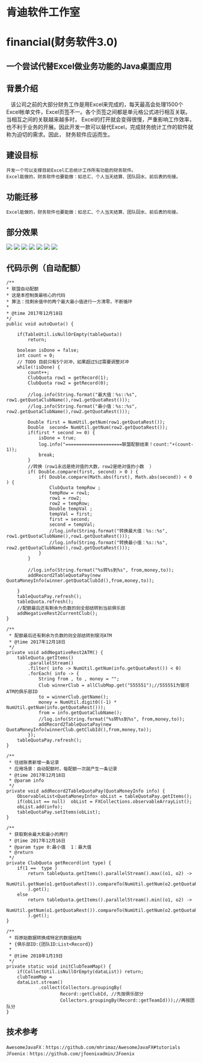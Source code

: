 # 肯迪软件工作室
# financial(财务软件3.0)
## 一个尝试代替Excel做业务功能的Java桌面应用
## 背景介绍
    该公司之前的大部分财务工作是用Excel来完成的，每天最高会处理1500个Excel帐单文件，Excel页签不一。各个页签之间都是单元格公式进行相互关联。当相互之间的关联越来越多时，
    Excel的打开就会变得很慢，严重影响工作效率，也不利于业务的开展。因此开发一款可以替代Excel，完成财务统计工作的软件就称为迫切的需求。因此，
    财务软件应运而生。
## 建设目标
    开发一个可以支撑目前Excel汇总统计工作所有功能的财务软件。
    Excel能做的，财务软件也要能做：如总汇、个人当天结算、团队回水、前后表的衔接。
## 功能迁移
    Excel能做的，财务软件也要能做：如总汇、个人当天结算、团队回水、前后表的衔接。
## 部分效果
![](https://github.com/greatkendy123/springExe/raw/master/src/main/resources/images/4.png)
![](https://github.com/greatkendy123/springExe/raw/master/resources/images/7.png)
![](https://github.com/greatkendy123/springExe/raw/master/resources/images/1.png)
![](https://github.com/greatkendy123/springExe/raw/master/resources/images/2.png)
![](https://github.com/greatkendy123/springExe/raw/master/resources/images/5.png)
![](https://github.com/greatkendy123/springExe/raw/master/resources/images/6.png)
![](https://github.com/greatkendy123/springExe/raw/master/resources/images/3.png)

## 代码示例（自动配额）
	/**
	* 联盟自动配额
	* 这是本控制类最核心的代码
	* 算法：找剩余值中的两个最大最小值进行一方清零，不断循环
	* 
	* @time 2017年12月18日
	*/
    public void autoQuota() {
        
        if(TableUtil.isNullOrEmpty(tableQuota))
            return;
        
        boolean isDone = false;
        int count = 0;
        // TODO 目前只有5个对冲，如果超过5过需要调整对冲
        while(!isDone) {
            count++;
            ClubQuota row1 = getRecord(1);
            ClubQuota row2 = getRecord(0);
            
            //log.info(String.format("最大值：%s::%s", row1.getQuotaClubName(),row1.getQuotaRest()));
            //log.info(String.format("最小值：%s::%s", row2.getQuotaClubName(),row2.getQuotaRest()));
            
            Double first = NumUtil.getNum(row1.getQuotaRest());
            Double  second= NumUtil.getNum(row2.getQuotaRest());
            if(first * second >= 0) {
                isDone = true;
                log.info("=====================联盟配额结束！count:"+(count-1));
                break;
            }
            //转换（row1永远是绝对值的大数，row2是绝对值的小数  ）
            if( Double.compare(first, second) > 0 ) {
                if( Double.compare(Math.abs(first), Math.abs(second)) < 0 ) {
                    ClubQuota tempRow ;
                    tempRow = row1;
                    row1 = row2;
                    row2 = tempRow;
                    Double tempVal ;
                    tempVal = first;
                    first = second;
                    second = tempVal;
                    //log.info(String.format("转换最大值：%s::%s", row1.getQuotaClubName(),row1.getQuotaRest()));
                    //log.info(String.format("转换最小值：%s::%s", row2.getQuotaClubName(),row2.getQuotaRest()));
                }
            }
            
            //log.info(String.format("%s转%s到%s", from,money,to));
            addRecord2TableQuotaPay(new QuotaMoneyInfo(winner.getQuotaClubId(),from,money,to));
            
        }
        tableQuotaPay.refresh();
        tableQuota.refresh();
        //配额最后还有剩余为负数的则全部结转到当前俱乐部
        addNegativeRest2CurrentClub();
    }
    
    /**
     * 配额最后还有剩余为负数的则全部结转到银河ATM
     * @time 2017年12月18日
     */
    private void addNegativeRest2ATM() {
    	tableQuota.getItems()
    		.parallelStream()
    		.filter( info -> NumUtil.getNum(info.getQuotaRest()) < 0)
    		.forEach( info -> {
    			String from , to , money = "";
    			Club winnerClub = allClubMap.get("555551");//555551为银河ATM的俱乐部ID
    			to = winnerClub.getName();		
    			money = NumUtil.digit0((-1) * NumUtil.getNum(info.getQuotaRest()));
    			from = info.getQuotaClubName();
    			//log.info(String.format("%s转%s到%s", from,money,to));
    			addRecord2TableQuotaPay(new QuotaMoneyInfo(winnerClub.getClubId(),from,money,to));
    		});
    	tableQuotaPay.refresh();
    }
    
    /**
     * 往结账表新增一条记录
     * 应用场景：自动配额时，每配额一次就产生一条记录
     * @time 2017年12月18日
     * @param info
     */
    private void addRecord2TableQuotaPay(QuotaMoneyInfo info) {
    	ObservableList<QuotaMoneyInfo> obList = tableQuotaPay.getItems();
    	if(obList == null)  obList = FXCollections.observableArrayList();
    	obList.add(info);
    	tableQuotaPay.setItems(obList);
    }
    
	/**
	 * 获取剩余最大和最小的两行
	 * @time 2017年12月16日
	 * @param type 0:最小值  1：最大值 
	 * @return
	 */
    private ClubQuota getRecord(int type) {
        if(1 ==  type )
            return tableQuota.getItems().parallelStream().max((o1, o2) ->   
                NumUtil.getNum(o1.getQuotaRest()).compareTo(NumUtil.getNum(o2.getQuotaRest()))
            ).get();  
        else
            return tableQuota.getItems().parallelStream().min((o1, o2) ->   
                NumUtil.getNum(o1.getQuotaRest()).compareTo(NumUtil.getNum(o2.getQuotaRest()))
            ).get();  
    }

	/**
	 * 将原始数据转换成特定的数据结构
	 * {俱乐部ID:{团队ID:List<Record}}
	 * 
	 * @time 2018年1月19日
	 */
	private static void initClubTeamMap() {
		if(CollectUtil.isNullOrEmpty(dataList)) return;
		clubTeamMap = 
		dataList.stream()
			    .collect(Collectors.groupingBy(
			    		Record::getClubId, //先按俱乐部分
			    		Collectors.groupingBy(Record::getTeamId)));//再按团队分
	}
	
## 技术参考
    AwesomeJavaFX：https://github.com/mhrimaz/AwesomeJavaFX#tutorials
    JFoenix：https://github.com/jfoenixadmin/JFoenix
